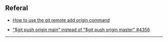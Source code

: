 ## Referal
- [How to use the git remote add origin command](https://www.theserverside.com/video/How-to-use-the-git-remote-add-origin-command-to-push-remotely)

- ["$git push origin main" instead of "$git push origin master" #4356](https://github.com/git-lfs/git-lfs/issues/4356)
---
